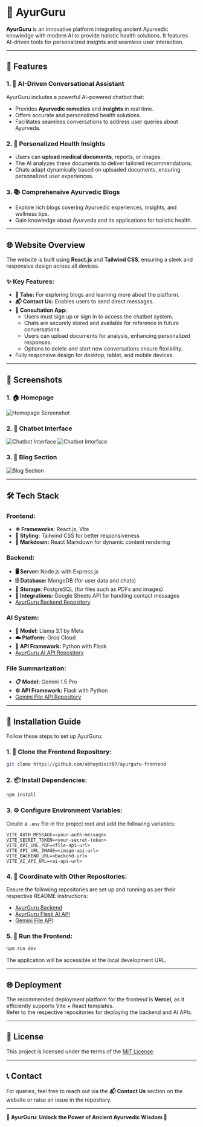 # 🌿 **AyurGuru**

**AyurGuru** is an innovative platform integrating ancient Ayurvedic knowledge with modern AI to provide holistic health solutions. It features AI-driven tools for personalized insights and seamless user interaction.  

---

## 🚀 Features

### 1. 🤖 **AI-Driven Conversational Assistant**
AyurGuru includes a powerful AI-powered chatbot that:  
- Provides **Ayurvedic remedies** and **insights** in real time.  
- Offers accurate and personalized health solutions.  
- Facilitates seamless conversations to address user queries about Ayurveda.

### 2. 📄 **Personalized Health Insights**
- Users can **upload medical documents**, reports, or images.  
- The AI analyzes these documents to deliver tailored recommendations.  
- Chats adapt dynamically based on uploaded documents, ensuring personalized user experiences.

### 3. 📚 **Comprehensive Ayurvedic Blogs**
- Explore rich blogs covering Ayurvedic experiences, insights, and wellness tips.  
- Gain knowledge about Ayurveda and its applications for holistic health.  

---

## 🌐 Website Overview
The website is built using **React.js** and **Tailwind CSS**, ensuring a sleek and responsive design across all devices.  

### ✨ Key Features:
- **📂 Tabs:** For exploring blogs and learning more about the platform.  
- **📬 Contact Us:** Enables users to send direct messages.  
- **💬 Consultation App:**  
  - Users must sign up or sign in to access the chatbot system.  
  - Chats are securely stored and available for reference in future conversations.  
  - Users can upload documents for analysis, enhancing personalized responses.  
  - Options to delete and start new conversations ensure flexibility.  
- Fully responsive design for desktop, tablet, and mobile devices.  

---

## 📸 Screenshots

### 1. 🏠 Homepage  
![Homepage Screenshot](https://github.com/abhaydixit07/ayurguru-frontend/blob/main/public/Screenshot%202024-11-27%20172132.png?raw=true)

### 2. 💬 Chatbot Interface  
![Chatbot Interface](https://github.com/abhaydixit07/ayurguru-frontend/blob/main/public/Screenshot%202024-11-27%20172504.png?raw=true)
![Chatbot Interface](https://github.com/abhaydixit07/ayurguru-frontend/blob/main/public/Screenshot%202024-11-27%20172532.png?raw=true)

### 3. 📖 Blog Section  
![Blog Section](https://github.com/abhaydixit07/ayurguru-frontend/blob/main/public/Screenshot%202024-11-27%20172159.png?raw=true)

---

## 🛠️ Tech Stack

### **Frontend:**
- **⚛️ Frameworks:** React.js, Vite  
- **🎨 Styling:** Tailwind CSS for better responsiveness  
- **📝 Markdown:** React Markdown for dynamic content rendering  

### **Backend:**
- **🖥️ Server:** Node.js with Express.js  
- **🗄️ Database:** MongoDB (for user data and chats)  
- **📂 Storage:** PostgreSQL (for files such as PDFs and images)  
- **🔗 Integrations:** Google Sheets API for handling contact messages  
- [AyurGuru Backend Repository](https://github.com/abhaydixit07/Ayurguru-backend)

### **AI System:**
- **🧠 Model:** Llama 3.1 by Meta  
- **☁️ Platform:** Groq Cloud  
- **📡 API Framework:** Python with Flask  
- [AyurGuru AI API Repository](https://github.com/abhaydixit07/ayurguru-flask-api)

### **File Summarization:**
- **📋 Model:** Gemini 1.5 Pro  
- **⚙️ API Framework:** Flask with Python  
- [Gemini File API Repository](https://github.com/abhaydixit07/gemini-file-api)

---

## 🧩 Installation Guide

Follow these steps to set up AyurGuru:

### 1. 📂 Clone the Frontend Repository:
```bash
git clone https://github.com/abhaydixit07/ayurguru-frontend
```

### 2. 📦 Install Dependencies:
```bash
npm install
```

### 3. ⚙️ Configure Environment Variables:
Create a `.env` file in the project root and add the following variables:
```env
VITE_AUTH_MESSAGE=<your-auth-message>
VITE_SECRET_TOKEN=<your-secret-token>
VITE_API_URL_PDF=<file-api-url>
VITE_API_URL_IMAGE=<image-api-url>
VITE_BACKEND_URL=<backend-url>
VITE_AI_API_URL=<ai-api-url>
```

### 4. 🔗 Coordinate with Other Repositories:
Ensure the following repositories are set up and running as per their respective README instructions:  
- [AyurGuru Backend](https://github.com/abhaydixit07/Ayurguru-backend)  
- [AyurGuru Flask AI API](https://github.com/abhaydixit07/ayurguru-flask-api)  
- [Gemini File API](https://github.com/abhaydixit07/gemini-file-api)  

### 5. 🚀 Run the Frontend:
```bash
npm run dev
```
The application will be accessible at the local development URL.

---

## 🌐 Deployment

The recommended deployment platform for the frontend is **Vercel**, as it efficiently supports Vite + React templates.  
Refer to the respective repositories for deploying the backend and AI APIs.

---

## 📄 License

This project is licensed under the terms of the [MIT License](https://github.com/abhaydixit07/ayurguru-frontend/blob/main/LICENSE).

---

## 📞 Contact
For queries, feel free to reach out via the **📬 Contact Us** section on the website or raise an issue in the repository.  

---

**🌟 AyurGuru: Unlock the Power of Ancient Ayurvedic Wisdom 🌟**

